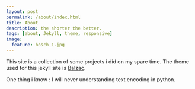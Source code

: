 ```yaml
---
layout: post
permalink: /about/index.html
title: About
description: the shorter the better.
tags: [about, Jekyll, theme, responsive]
image:
  feature: bosch_1.jpg
---
```


This site is a collection of some projects i did on my spare time.
The theme used for this jekyll site is [Balzac](https://github.com/ColeTownsend/Balzac-for-Jekyll).

One thing i know : I will never understanding text encoding in python.